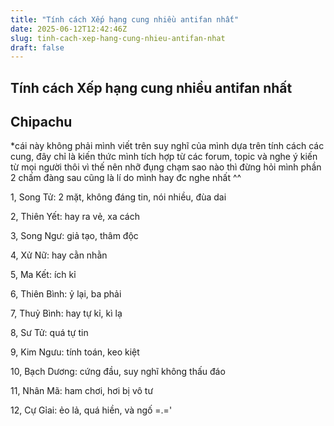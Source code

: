 ```yaml
---
title: "Tính cách Xếp hạng cung nhiều antifan nhất"
date: 2025-06-12T12:42:46Z
slug: tinh-cach-xep-hang-cung-nhieu-antifan-nhat
draft: false
---
```


## Tính cách Xếp hạng cung nhiều antifan nhất

## Chipachu

*cái này không phải mình viết trên suy nghĩ của mình dựa trên tính cách các cung, đây chỉ là kiến thức mình tích hợp từ các forum, topic và nghe ý kiến từ mọi người thôi  vì thế nên nhỡ đụng chạm sao nào thì đừng hỏi mình  phần 2 chấm đàng sau cũng là lí do mình hay đc nghe nhất ^^
 
1, Song Tử: 2 mặt, không đáng tin, nói nhiều, đùa dai
 
2, Thiên Yết: hay ra vẻ, xa cách
 
3, Song Ngư: giả tạo, thâm độc
 
4, Xử Nữ: hay cằn nhằn
 
5, Ma Kết: ích kỉ
 
6, Thiên Bình: ỷ lại, ba phải
 
7, Thuỷ Bình: hay tự kỉ, kì lạ
 
8, Sư Tử: quá tự tin
 
9, Kim Ngưu: tính toán, keo kiệt
 
10, Bạch Dương: cứng đầu, suy nghĩ không thấu đáo
 
11, Nhân Mã: ham chơi, hơi bị vô tư
 
12, Cự Gỉai: ẻo lả, quá hiền, và ngố =.='